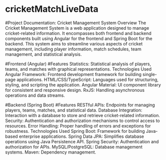 # cricketMatchLiveData
#Project Documentation: Cricket Management System
Overview
The Cricket Management System is a web application designed to manage cricket-related information. It encompasses both frontend and backend components built using Angular for the frontend and Spring Boot for the backend. This system aims to streamline various aspects of cricket management, including player information, match schedules, team management, and statistical analysis.

#Frontend (Angular)
#Features
Statistics: Statistical analysis of players, teams, and matches with graphical representations.
Technologies Used
Angular Framework: Frontend development framework for building single-page applications.
HTML/CSS/TypeScript: Languages used for structuring, styling, and scripting the application.
Angular Material: UI component library for consistent and responsive design.
RxJS: Handling asynchronous operations and data streams.

#Backend (Spring Boot)
#Features
RESTful APIs: Endpoints for managing players, teams, matches, and statistical data.
Database Integration: Interaction with a database to store and retrieve cricket-related information.
Security: Authentication and authorization mechanisms to control access to resources.
Error Handling: Proper handling of errors and exceptions for robustness.
Technologies Used
Spring Boot: Framework for building Java-based enterprise applications.
Spring Data JPA: Simplifies database operations using Java Persistence API.
Spring Security: Authentication and authorization for APIs.
MySQL/PostgreSQL: Database management systems.
Maven: Dependency management.
